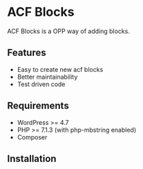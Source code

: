 # ACF Blocks
ACF Blocks is a OPP way of adding blocks.
## Features

<ul>
<li>Easy to create new acf blocks</li>
<li>Better maintainability</li>
<li>Test driven code</li>
</ul>

## Requirements

<ul>
<li>WordPress >= 4.7</li>
<li>PHP >= 7.1.3 (with php-mbstring enabled)</li>
<li>Composer</li>
</ul>

## Installation
